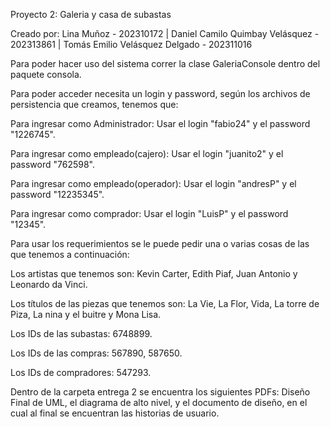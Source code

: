 Proyecto 2: Galeria y casa de subastas

Creado por: Lina Muñoz - 202310172 | Daniel Camilo Quimbay Velásquez - 202313861 | Tomás Emilio Velásquez Delgado - 202311016 

Para poder hacer uso del sistema correr la clase GaleriaConsole dentro del paquete consola.

Para poder acceder necesita un login y password, según los archivos de persistencia que creamos, tenemos que:

Para ingresar como Administrador: Usar el login "fabio24" y el password "1226745".

Para ingresar como empleado(cajero): Usar el login "juanito2" y el password "762598".

Para ingresar como empleado(operador): Usar el login "andresP" y el password "12235345".

Para ingresar como comprador: Usar el login "LuisP" y el password "12345".


Para usar los requerimientos se le puede pedir una o varias cosas de las que tenemos a continuación:

Los artistas que tenemos son: Kevin Carter, Edith Piaf, Juan Antonio y Leonardo da Vinci.

Los títulos de las piezas que tenemos son: La Vie, La Flor, Vida, La torre de Piza, La nina y el buitre y Mona Lisa.

Los IDs de las subastas: 6748899.

Los IDs de las compras: 567890, 587650.

Los IDs de compradores: 547293.


Dentro de la carpeta entrega 2 se encuentra los siguientes PDFs: Diseño Final de UML, el diagrama de alto nivel, y el documento de diseño, en el cual al final se encuentran las historias de usuario.
